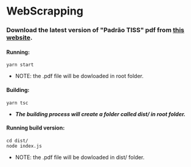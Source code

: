# WebScrapping
### Download the latest version of "Padrão TISS" pdf from [this website](https://www.gov.br/ans/pt-br/assuntos/prestadores/padrao-para-troca-de-informacao-de-saude-suplementar-2013-tiss).

#### Running:
```
yarn start
```
- NOTE: the .pdf file will be dowloaded in root folder.
#### Building:
```
yarn tsc
```
- ***The building process will create a folder called dist/ in root folder.***
#### Running build version:
```
cd dist/
node index.js
```
- NOTE: the .pdf file will be dowloaded in dist/ folder.
